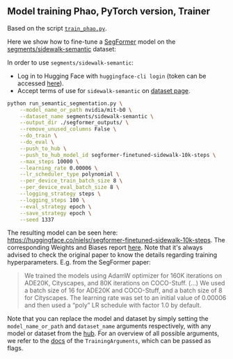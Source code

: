 ## Model training Phao, PyTorch version, Trainer

Based on the script [`train_phao.py`](https://github.com/Xkulll/train_phao/blob/main/train_phao.py).

Here we show how to fine-tune a [SegFormer](https://huggingface.co/nvidia/mit-b0) model on the [segments/sidewalk-semantic](https://huggingface.co/datasets/segments/sidewalk-semantic) dataset:

In order to use `segments/sidewalk-semantic`: 
 - Log in to Hugging Face with `huggingface-cli login` (token can be accessed [here](https://huggingface.co/settings/tokens)).
 - Accept terms of use for `sidewalk-semantic` on [dataset page](https://huggingface.co/datasets/segments/sidewalk-semantic).

```bash
python run_semantic_segmentation.py \
    --model_name_or_path nvidia/mit-b0 \
    --dataset_name segments/sidewalk-semantic \
    --output_dir ./segformer_outputs/ \
    --remove_unused_columns False \
    --do_train \
    --do_eval \
    --push_to_hub \
    --push_to_hub_model_id segformer-finetuned-sidewalk-10k-steps \
    --max_steps 10000 \
    --learning_rate 0.00006 \
    --lr_scheduler_type polynomial \
    --per_device_train_batch_size 8 \
    --per_device_eval_batch_size 8 \
    --logging_strategy steps \
    --logging_steps 100 \
    --eval_strategy epoch \
    --save_strategy epoch \
    --seed 1337
```

The resulting model can be seen here: https://huggingface.co/nielsr/segformer-finetuned-sidewalk-10k-steps. The corresponding Weights and Biases report [here](https://wandb.ai/nielsrogge/huggingface/reports/SegFormer-fine-tuning--VmlldzoxODY5NTQ2). Note that it's always advised to check the original paper to know the details regarding training hyperparameters. E.g. from the SegFormer paper:

> We trained the models using AdamW optimizer for 160K iterations on ADE20K, Cityscapes, and 80K iterations on COCO-Stuff. (...) We used a batch size of 16 for ADE20K and COCO-Stuff, and a batch size of 8 for Cityscapes. The learning rate was set to an initial value of 0.00006 and then used a “poly” LR schedule with factor 1.0 by default.

Note that you can replace the model and dataset by simply setting the `model_name_or_path` and `dataset_name` arguments respectively, with any model or dataset from the [hub](https://huggingface.co/). For an overview of all possible arguments, we refer to the [docs](https://huggingface.co/docs/transformers/main_classes/trainer#transformers.TrainingArguments) of the `TrainingArguments`, which can be passed as flags.
